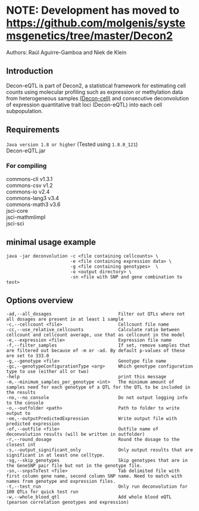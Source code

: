 # NOTE: Development has moved to https://github.com/molgenis/systemsgenetics/tree/master/Decon2


Authors: Raúl Aguirre-Gamboa and Niek de Klein

## Introduction 
Decon-eQTL is part of Decon2, a statistical framework for estimating cell counts using molecular profiling such as expression or methylation data from heterogeneous samples [(Decon-cell)](https://github.com/raguirreg/DeconCell) and consecutive deconvolution of expression quantitative trait loci (Decon-eQTL) into each cell subpopulation.


## Requirements
`Java version 1.8 or higher` (Tested using `1.8.0_121`)  
Decon-eQTL.jar

### For compiling
commons-cli v1.3.1  
commons-csv v1.2  
commons-io v2.4  
commons-lang3 v3.4  
commons-math3 v3.6  
jsci-core  
jsci-mathmlimpl  
jsci-sci

## minimal usage example
    
    java -jar deconvolution -c <file containing cellcounts> \
                            -e <file containing expression data> \
                            -g <file containing genotypes>  \
                            -o <output directory> \
                            -sn <file with SNP and gene combination to test>
    
## Options overview

    -ad,--all_dosages                         Filter out QTLs where not all dosages are present in at least 1 sample
    -c,--cellcount <file>                     Cellcount file name
    -cc,--use_relative_cellcounts             Calculate ratio between cellcount and cellcount average, use that as cellcount in the model
    -e,--expression <file>                    Expression file name
    -f,--filter_samples                       If set, remove samples that are filtered out because of -m or -ad. By default p-values of these are set to 333.0
    -g,--genotype <file>                      Genotype file name
    -gc,--genotypeConfigurationType <arg>     Which genotype configuration type to use (either all or two)
    -help                                     print this message
    -m,--minimum_samples_per_genotype <int>   The minimum amount of samples need for each genotype of a QTL for the QTL to be included in the results
    -no,--no_console                          Do not output logging info to the console
    -o,--outfolder <path>                     Path to folder to write output to
    -oe,--outputPredictedExpression           Write output file with predicted expression
    -of,--outfile <file>                      Outfile name of deconvolution results (will be written in outfolder)
    -r,--round_dosage                         Round the dosage to the closest int
    -s,--output_significant_only              Only output results that are significant in at least one celltype.
    -sg,--skip_genotypes                      Skip genotypes that are in the GeneSNP pair file but not in the genotype file.
    -sn,--snpsToTest <file>                   Tab delimited file with first column gene name, second column SNP name. Need to match with names from genotype and expression files.
    -t,--test_run                             Only run deconvolution for 100 QTLs for quick test run
    -w,--whole_blood_qtl                      Add whole blood eQTL (pearson correlation genotypes and expression)
